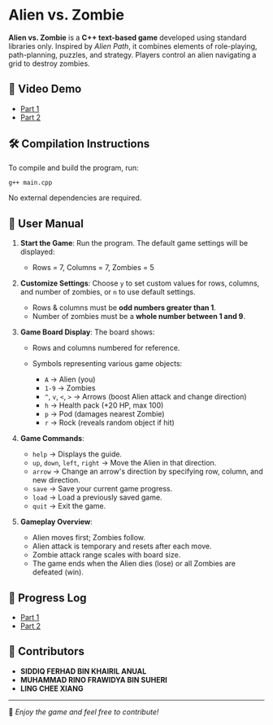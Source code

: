 # Alien vs. Zombie

**Alien vs. Zombie** is a **C++ text-based game** developed using standard libraries only. Inspired by *Alien Path*, it combines elements of role-playing, path-planning, puzzles, and strategy. Players control an alien navigating a grid to destroy zombies.

## 🎥 Video Demo

* [Part 1](https://youtu.be/Jzz_fhH3CvA)
* [Part 2](https://youtu.be/2Yp9cdy-eII)

## 🛠️ Compilation Instructions

To compile and build the program, run:

```sh
g++ main.cpp
```

No external dependencies are required.

## 📖 User Manual

1. **Start the Game**: Run the program. The default game settings will be displayed:

   * Rows = 7, Columns = 7, Zombies = 5
2. **Customize Settings**: Choose `y` to set custom values for rows, columns, and number of zombies, or `n` to use default settings.

   * Rows & columns must be **odd numbers greater than 1**.
   * Number of zombies must be a **whole number between 1 and 9**.
3. **Game Board Display**: The board shows:

   * Rows and columns numbered for reference.
   * Symbols representing various game objects:

     * `A` → Alien (you)
     * `1-9` → Zombies
     * `^`, `v`, `<`, `>` → Arrows (boost Alien attack and change direction)
     * `h` → Health pack (+20 HP, max 100)
     * `p` → Pod (damages nearest Zombie)
     * `r` → Rock (reveals random object if hit)
4. **Game Commands**:

   * `help` → Displays the guide.
   * `up`, `down`, `left`, `right` → Move the Alien in that direction.
   * `arrow` → Change an arrow's direction by specifying row, column, and new direction.
   * `save` → Save your current game progress.
   * `load` → Load a previously saved game.
   * `quit` → Exit the game.
5. **Gameplay Overview**:

   * Alien moves first; Zombies follow.
   * Alien attack is temporary and resets after each move.
   * Zombie attack range scales with board size.
   * The game ends when the Alien dies (lose) or all Zombies are defeated (win).

## 📜 Progress Log

* [Part 1](PART1.md)
* [Part 2](PART2.md)

## 👥 Contributors

* **SIDDIQ FERHAD BIN KHAIRIL ANUAL**
* **MUHAMMAD RINO FRAWIDYA BIN SUHERI**
* **LING CHEE XIANG**

---

🚀 *Enjoy the game and feel free to contribute!*
